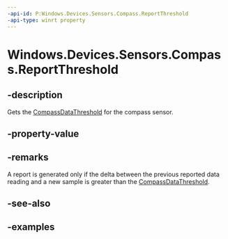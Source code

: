 ```yaml
---
-api-id: P:Windows.Devices.Sensors.Compass.ReportThreshold
-api-type: winrt property
---
```


<!-- Property syntax.
public CompassDataThreshold ReportThreshold { get; }
-->

# Windows.Devices.Sensors.Compass.ReportThreshold

## -description

Gets the [CompassDataThreshold](compassdatathreshold.md) for the compass sensor.

## -property-value

## -remarks

A report is generated only if the delta between the previous reported data reading and a new sample is greater than the [CompassDataThreshold](compassdatathreshold.md).

## -see-also

## -examples
